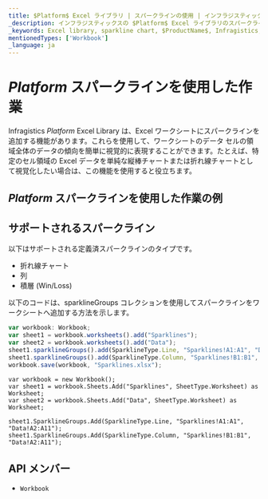 ```yaml
---
title: $Platform$ Excel ライブラリ | スパークラインの使用 | インフラジスティックス
_description: インフラジスティックスの $Platform$ Excel ライブラリのスパークライン チャートを使用して、ワークシートのセル領域全体のデータ トレンドを視覚化します。$ProductName$ Excel エンジン チュートリアルを是非お試しください!
_keywords: Excel library, sparkline chart, $ProductName$, Infragistics, Excel ライブラリ, スパークライン チャート, インフラジスティックス
mentionedTypes: ['Workbook']
_language: ja
---
```

# $Platform$ スパークラインを使用した作業

Infragistics $Platform$ Excel Library は、Excel ワークシートにスパークラインを追加する機能があります。これらを使用して、ワークシートのデータ セルの領域全体のデータの傾向を簡単に視覚的に表現することができます。たとえば、特定のセル領域の Excel データを単純な縦棒チャートまたは折れ線チャートとして視覚化したい場合は、この機能を使用すると役立ちます。

## $Platform$ スパークラインを使用した作業の例


<code-view style="height: 500px"
           data-demos-base-url="{environment:dvDemosBaseUrl}"
           iframe-src="{environment:dvDemosBaseUrl}/excel/excel-library-working-with-sparklines"
           alt="$Platform$ スパークラインを使用した作業の例"
           github-src="excel/excel-library/working-with-sparklines">
</code-view>

<div class="divider--half"></div>

## サポートされるスパークライン
以下はサポートされる定義済スパークラインのタイプです。

-  折れ線チャート
-  列
-  積層 (Win/Loss)

以下のコードは、sparklineGroups コレクションを使用してスパークラインをワークシートへ追加する方法を示します。

```ts
var workbook: Workbook;
var sheet1 = workbook.worksheets().add("Sparklines");
var sheet2 = workbook.worksheets().add("Data");
sheet1.sparklineGroups().add(SparklineType.Line, "Sparklines!A1:A1", "Data!A2:A11");
sheet1.sparklineGroups().add(SparklineType.Column, "Sparklines!B1:B1", "Data!A2:A11");
workbook.save(workbook, "Sparklines.xlsx");
```

```razor
var workbook = new Workbook();
var sheet1 = workbook.Sheets.Add("Sparklines", SheetType.Worksheet) as Worksheet;
var sheet2 = workbook.Sheets.Add("Data", SheetType.Worksheet) as Worksheet;

sheet1.SparklineGroups.Add(SparklineType.Line, "Sparklines!A1:A1", "Data!A2:A11");
sheet1.SparklineGroups.Add(SparklineType.Column, "Sparklines!B1:B1", "Data!A2:A11");
```

## API メンバー

 - `Workbook`
